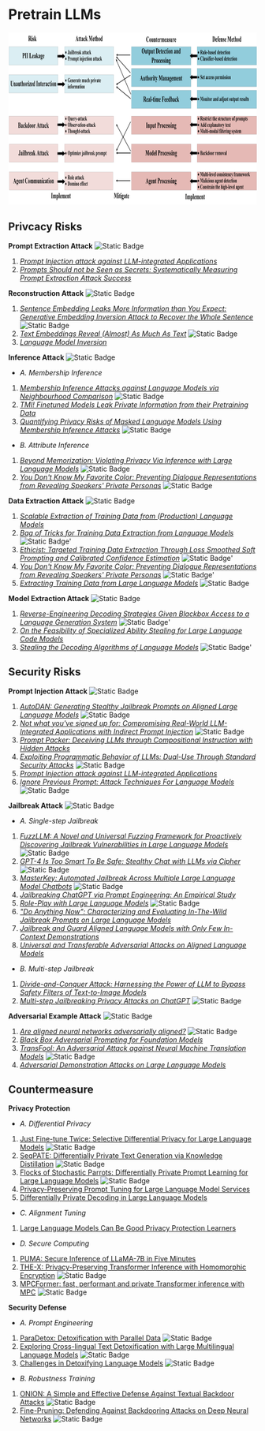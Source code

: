 # Pretrain LLMs
<p align="center">
    <img src="../img/agent_map.png" alt="agent" width="900" height="350">
</p>

## Privcacy Risks
**Prompt Extraction Attack** ![Static Badge](https://img.shields.io/badge/Unique-red)
1. *[Prompt Injection attack against LLM-integrated Applications](https://arxiv.org/abs/2306.05499)*
2. *[Prompts Should not be Seen as Secrets: Systematically Measuring Prompt Extraction Attack Success](https://export.arxiv.org/abs/2307.06865v1)*

**Reconstruction Attack** ![Static Badge](https://img.shields.io/badge/Common-red)
1. *[Sentence Embedding Leaks More Information than You Expect: Generative Embedding Inversion Attack to Recover the Whole Sentence](https://arxiv.org/abs/2305.03010)* ![Static Badge](https://img.shields.io/badge/ACL'23-blue)
2. *[Text Embeddings Reveal (Almost) As Much As Text](https://aclanthology.org/2023.emnlp-main.765/)* ![Static Badge](https://img.shields.io/badge/EMNLP'23-blue)
3. *[Language Model Inversion](https://arxiv.org/abs/2311.13647)*

**Inference Attack** ![Static Badge](https://img.shields.io/badge/Common-red)
* *A. Membership Inference*
1. *[Membership Inference Attacks against Language Models via Neighbourhood Comparison](https://arxiv.org/abs/2305.18462)* ![Static Badge](https://img.shields.io/badge/ACL'23-blue)
2. *[TMI! Finetuned Models Leak Private Information from their Pretraining Data](https://arxiv.org/abs/2306.01181)*
3. *[Quantifying Privacy Risks of Masked Language Models Using Membership Inference Attacks](https://arxiv.org/abs/2203.03929)* ![Static Badge](https://img.shields.io/badge/EMNLP'22-blue)
* *B. Attribute Inference*
1. *[Beyond Memorization: Violating Privacy Via Inference with Large Language Models](https://arxiv.org/abs/2310.07298)* ![Static Badge](https://img.shields.io/badge/ICLR'23-blue)
2. *[You Don't Know My Favorite Color: Preventing Dialogue Representations from Revealing Speakers' Private Personas](https://arxiv.org/abs/2205.10228)* ![Static Badge](https://img.shields.io/badge/NAACL'22-blue)

**Data Extraction Attack** ![Static Badge](https://img.shields.io/badge/Common-red)
1. *[Scalable Extraction of Training Data from (Production) Language Models](https://arxiv.org/abs/2311.17035)*
2. *[Bag of Tricks for Training Data Extraction from Language Models](https://arxiv.org/abs/2302.04460)* ![Static Badge](https://img.shields.io/badge/ICML'23-blue)'
3. *[Ethicist: Targeted Training Data Extraction Through Loss Smoothed Soft Prompting and Calibrated Confidence Estimation](https://arxiv.org/abs/2307.04401)* ![Static Badge](https://img.shields.io/badge/ACL'23-blue)'
4. *[You Don't Know My Favorite Color: Preventing Dialogue Representations from Revealing Speakers' Private Personas](https://arxiv.org/abs/2205.10228)* ![Static Badge](https://img.shields.io/badge/NAACL'22-blue)'
5. *[Extracting Training Data from Large Language Models](https://arxiv.org/abs/2012.07805)* ![Static Badge](https://img.shields.io/badge/Usenix_Security'21-blue)

**Model Extraction Attack** ![Static Badge](https://img.shields.io/badge/Common-red)
1. *[Reverse-Engineering Decoding Strategies Given Blackbox Access to a Language Generation System](https://aclanthology.org/2023.inlg-main.28/)* ![Static Badge](https://img.shields.io/badge/INLG'23-blue)'
2. *[On the Feasibility of Specialized Ability Stealing for Large Language Code Models](https://export.arxiv.org/abs/2303.03012v1)*
3. *[Stealing the Decoding Algorithms of Language Models](https://arxiv.org/abs/2303.04729)* ![Static Badge](https://img.shields.io/badge/CCS'23-blue)'

## Security Risks
**Prompt Injection Attack** ![Static Badge](https://img.shields.io/badge/Unique-red)
1. *[AutoDAN: Generating Stealthy Jailbreak Prompts on Aligned Large Language Models](https://arxiv.org/abs/2310.04451)* ![Static Badge](https://img.shields.io/badge/ICLR'24-blue)
2. *[Not what you've signed up for: Compromising Real-World LLM-Integrated Applications with Indirect Prompt Injection](https://arxiv.org/abs/2302.12173)* ![Static Badge](https://img.shields.io/badge/AISec'23-blue)
3. *[Prompt Packer: Deceiving LLMs through Compositional Instruction with Hidden Attacks](https://arxiv.org/abs/2310.10077)*
4. *[Exploiting Programmatic Behavior of LLMs: Dual-Use Through Standard Security Attacks](https://arxiv.org/abs/2302.05733)* ![Static Badge](https://img.shields.io/badge/New_Frontiers_in_Adv'23-blue)
5. *[Prompt Injection attack against LLM-integrated Applications](https://arxiv.org/abs/2306.05499)*
6. *[Ignore Previous Prompt: Attack Techniques For Language Models](https://arxiv.org/abs/2211.09527)* ![Static Badge](https://img.shields.io/badge/NeurIPS_ML_Safety_Workshop'22-blue)

**Jailbreak Attack** ![Static Badge](https://img.shields.io/badge/Common-red)<br>
* *A. Single-step Jailbreak*
1. *[FuzzLLM: A Novel and Universal Fuzzing Framework for Proactively Discovering Jailbreak Vulnerabilities in Large Language Models](https://arxiv.org/abs/2309.05274)* ![Static Badge](https://img.shields.io/badge/ICASSP'24-blue)
2. *[GPT-4 Is Too Smart To Be Safe: Stealthy Chat with LLMs via Cipher](https://arxiv.org/abs/2308.06463)* ![Static Badge](https://img.shields.io/badge/ICLR'24-blue)
3. *[MasterKey: Automated Jailbreak Across Multiple Large Language Model Chatbots](https://arxiv.org/abs/2307.08715)* ![Static Badge](https://img.shields.io/badge/NDSS'24-blue)
4. *[Jailbreaking ChatGPT via Prompt Engineering: An Empirical Study](https://arxiv.org/abs/2305.13860)*
5. *[Role-Play with Large Language Models](https://arxiv.org/abs/2305.16367)* ![Static Badge](https://img.shields.io/badge/Nature'23-blue)
6. *["Do Anything Now": Characterizing and Evaluating In-The-Wild Jailbreak Prompts on Large Language Models](https://arxiv.org/abs/2308.03825)*
7. *[Jailbreak and Guard Aligned Language Models with Only Few In-Context Demonstrations](https://arxiv.org/abs/2310.06387)*
8. *[Universal and Transferable Adversarial Attacks on Aligned Language Models](https://arxiv.org/abs/2307.15043)*

* *B. Multi-step Jailbreak*
1. *[Divide-and-Conquer Attack: Harnessing the Power of LLM to Bypass Safety Filters of Text-to-Image Models](https://arxiv.org/abs/2312.07130)*
2. *[Multi-step Jailbreaking Privacy Attacks on ChatGPT](https://arxiv.org/abs/2304.05197)* ![Static Badge](https://img.shields.io/badge/EMNLP'23-blue)

**Adversarial Example Attack** ![Static Badge](https://img.shields.io/badge/Common-red)
1. *[Are aligned neural networks adversarially aligned?](https://arxiv.org/abs/2306.15447)* ![Static Badge](https://img.shields.io/badge/NIPS'23-blue)
2. *[Black Box Adversarial Prompting for Foundation Models](https://arxiv.org/abs/2302.04237)*
3. *[TransFool: An Adversarial Attack against Neural Machine Translation Models](https://arxiv.org/abs/2302.00944)* ![Static Badge](https://img.shields.io/badge/TMLR'23-blue)
4. *[Adversarial Demonstration Attacks on Large Language Models](https://arxiv.org/abs/2305.14950)*

## Countermeasure
**Privacy Protection**
* *A. Differential Privacy*
1. [Just Fine-tune Twice: Selective Differential Privacy for Large Language Models](https://aclanthology.org/2022.emnlp-main.425/) ![Static Badge](https://img.shields.io/badge/EMNLP'22-blue)
2. [SeqPATE: Differentially Private Text Generation via Knowledge Distillation](https://openreview.net/pdf?id=ZG5Bi1N4V0U) ![Static Badge](https://img.shields.io/badge/NIPS'22-blue)
3. [Flocks of Stochastic Parrots: Differentially Private Prompt Learning for Large Language Models](https://arxiv.org/abs/2305.15594) ![Static Badge](https://img.shields.io/badge/NIPS'24-blue)
4. [Privacy-Preserving Prompt Tuning for Large Language Model Services](https://arxiv.org/abs/2305.06212)
5. [Differentially Private Decoding in Large Language Models](https://arxiv.org/abs/2205.13621)
* *C. Alignment Tuning*
1. [Large Language Models Can Be Good Privacy Protection Learners](https://arxiv.org/abs/2310.02469)
* *D. Secure Computing*
1. [PUMA: Secure Inference of LLaMA-7B in Five Minutes](https://arxiv.org/abs/2307.12533)
2. [THE-X: Privacy-Preserving Transformer Inference with Homomorphic Encryption](https://aclanthology.org/2022.findings-acl.277/) ![Static Badge](https://img.shields.io/badge/ACL'22-blue)
3. [MPCFormer: fast, performant and private Transformer inference with MPC](https://arxiv.org/abs/2211.01452) ![Static Badge](https://img.shields.io/badge/ICLR'22-blue)

**Security Defense**
* *A. Prompt Engineering*
1. [ParaDetox: Detoxification with Parallel Data](https://aclanthology.org/2022.acl-long.469/) ![Static Badge](https://img.shields.io/badge/ACL'22-blue)
2. [Exploring Cross-lingual Text Detoxification with Large Multilingual Language Models](https://aclanthology.org/2022.acl-srw.26/) ![Static Badge](https://img.shields.io/badge/ACL'22-blue)
3. [Challenges in Detoxifying Language Models](https://aclanthology.org/2021.findings-emnlp.210/) ![Static Badge](https://img.shields.io/badge/EMNLP'21-blue)
* *B. Robustness Training*
1. [ONION: A Simple and Effective Defense Against Textual Backdoor Attacks](https://aclanthology.org/2021.emnlp-main.752/) ![Static Badge](https://img.shields.io/badge/EMNLP'21-blue)
2. [Fine-Pruning: Defending Against Backdooring Attacks on Deep Neural Networks](https://arxiv.org/abs/1805.12185) ![Static Badge](https://img.shields.io/badge/RAID'19-blue)

